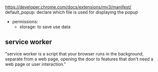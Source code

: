 https://developer.chrome.com/docs/extensions/mv3/manifest/ 
default_popup: declare which file is used for displaying the popup
- permissions: 
  - storage: to save use data


## service worker
"service worker is a script that your browser runs in the background, separate from a web page, opening the door to features that don't need a web page or user interaction."